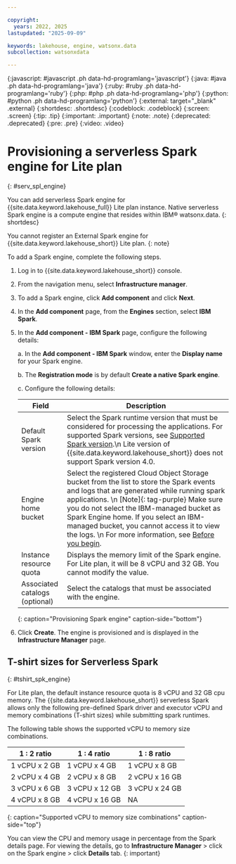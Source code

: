 ```yaml
---

copyright:
  years: 2022, 2025
lastupdated: "2025-09-09"

keywords: lakehouse, engine, watsonx.data
subcollection: watsonxdata

---
```


{:javascript: #javascript .ph data-hd-programlang='javascript'}
{:java: #java .ph data-hd-programlang='java'}
{:ruby: #ruby .ph data-hd-programlang='ruby'}
{:php: #php .ph data-hd-programlang='php'}
{:python: #python .ph data-hd-programlang='python'}
{:external: target="_blank" .external}
{:shortdesc: .shortdesc}
{:codeblock: .codeblock}
{:screen: .screen}
{:tip: .tip}
{:important: .important}
{:note: .note}
{:deprecated: .deprecated}
{:pre: .pre}
{:video: .video}

# Provisioning a serverless Spark engine for Lite plan
{: #serv_spl_engine}


You can add serverless Spark engine for {{site.data.keyword.lakehouse_full}} Lite plan instance. Native serverless Spark engine is a compute engine that resides within IBM® watsonx.data.
{: shortdesc}

You cannot register an External Spark engine for {{site.data.keyword.lakehouse_short}} Lite plan.
{: note}

To add a Spark engine, complete the following steps.

1. Log in to {{site.data.keyword.lakehouse_short}} console.

2. From the navigation menu, select **Infrastructure manager**.

3. To add a Spark engine, click **Add component** and click **Next**.

5. In the **Add component** page, from the **Engines** section, select **IBM Spark**.

6. In the **Add component - IBM Spark** page, configure the following details:

      a. In the **Add component - IBM Spark** window, enter the **Display name** for your Spark engine.

      b. The **Registration mode** is by default **Create a native Spark engine**.


      c. Configure the following details:

      | Field | Description |
      | --- | --- |
      | Default Spark version | Select the Spark runtime version that must be considered for processing the applications. For supported Spark versions, see [Supported Spark version](/docs/watsonxdata?topic=watsonxdata-wxd-ae_limits#cpu-mem-spk_versn).\n Lite version of {{site.data.keyword.lakehouse_short}} does not support Spark version 4.0. |
      | Engine home bucket | Select the registered Cloud Object Storage bucket from the list to store the Spark events and logs that are generated while running spark applications. \n [Note]{: tag-purple} Make sure you do not select the IBM-managed bucket as Spark Engine home. If you select an IBM-managed bucket, you cannot access it to view the logs. \n For more information, see [Before you begin]({{site.data.keyword.ref-prov_nspark-link}}#prereq_nspark_prov).|
      |Instance resource quota| Displays the memory limit of the Spark engine. For Lite plan, it will be 8 vCPU and 32 GB. You cannot modify the value.   |
      |Associated catalogs (optional)| Select the catalogs that must be associated with the engine.   |
      {: caption="Provisioning Spark engine" caption-side="bottom"}


6. Click **Create**. The engine is provisioned and is displayed in the **Infrastructure Manager** page.


## T-shirt sizes for Serverless Spark
{: #tshirt_spk_engine}

For Lite plan, the default instance resource quota is  8 vCPU and 32 GB cpu memory. The {{site.data.keyword.lakehouse_short}} serverless Spark allows only the following pre-defined Spark driver and executor vCPU and memory combinations (T-shirt sizes) while submitting spark runtimes.

The following table shows the supported vCPU to memory size combinations.

| 1 : 2 ratio | 1 : 4 ratio | 1 : 8 ratio |
| ------------|-------------|-------------|
| 1 vCPU x 2 GB | 1 vCPU x 4 GB | 1 vCPU x 8 GB |
| 2 vCPU x 4 GB | 2 vCPU x 8 GB | 2 vCPU x 16 GB |
| 3 vCPU x 6 GB | 3 vCPU x 12 GB | 3 vCPU x 24 GB |
| 4 vCPU x 8 GB | 4 vCPU x 16 GB | NA  |
{: caption="Supported vCPU to memory size combinations" caption-side="top"}


You can view the CPU and memory usage in percentage from the Spark details page. For viewing the details, go to **Infrastructure Manager** > click on the Spark engine > click **Details** tab.
{: important}
